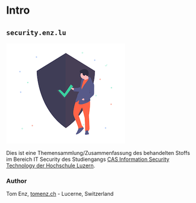 # Intro

## `security.enz.lu`

![](.gitbook/assets/undraw_security_on_ff2u.png)

Dies ist eine Themensammlung/Zusammenfassung des behandelten Stoffs im Bereich IT Security des Studiengangs [CAS Information Security Technology der Hochschule Luzern](https://www.hslu.ch/de-ch/informatik/weiterbildung/information-security-and-privacy/cas-information-security-technology/).

### Author

Tom Enz, [tomenz.ch](https://tomenz.ch) - Lucerne, Switzerland



